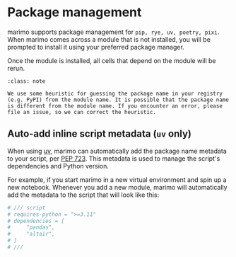 # Package management

marimo supports package management for `pip, rye, uv, poetry, pixi`. When marimo comes across a module that is not installed, you will be prompted to install it using your preferred package manager.

Once the module is installed, all cells that depend on the module will be rerun.

```{admonition} Package Installation
:class: note

We use some heuristic for guessing the package name in your registry (e.g. PyPI) from the module name. It is possible that the package name is different from the module name. If you encounter an error, please file an issue, so we can correct the heuristic.
```

## Auto-add inline script metadata (`uv` only)

When using [uv](https://docs.astral.sh/uv), marimo can automatically add the package name metadata to your script, per [PEP 723](https://peps.python.org/pep-0723/). This metadata is used to manage the script's dependencies and Python version.

For example, if you start marimo in a new virtual environment and spin up a new notebook. Whenever you add a new module, marimo will automatically add the metadata to the script that will look like this:

```python
# /// script
# requires-python = ">=3.11"
# dependencies = [
#     "pandas",
#     "altair",
# ]
# ///
```
